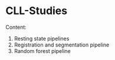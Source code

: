 # CLL-Studies

Content: 
1) Resting state pipelines
2) Registration and segmentation pipeline
3) Random forest pipeline
